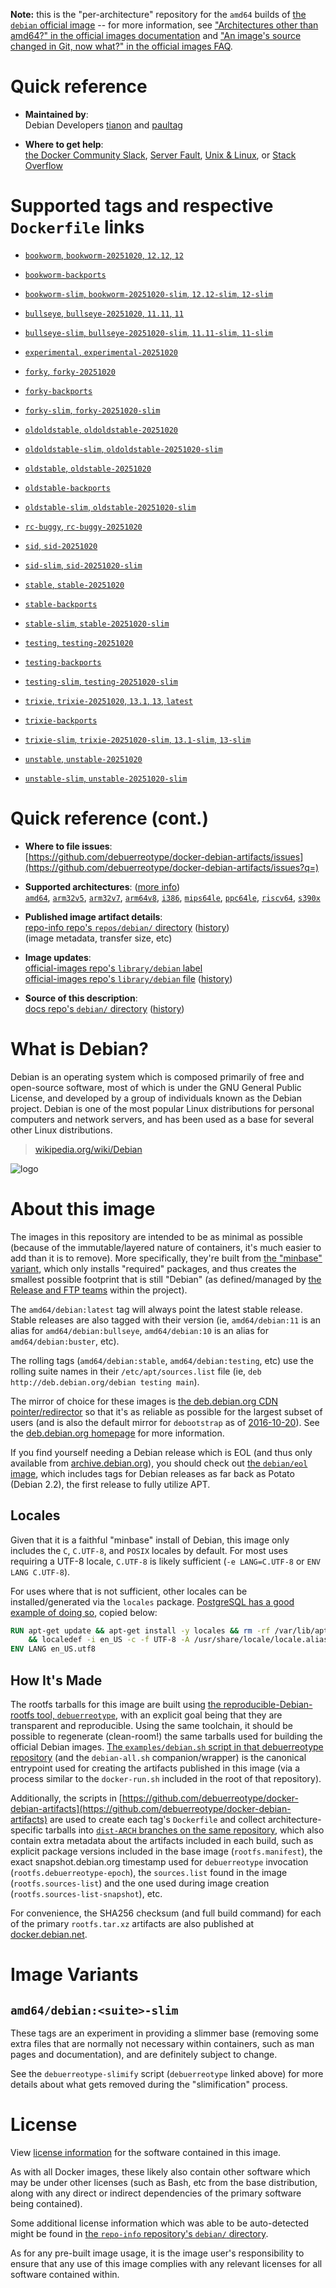 <!--

********************************************************************************

WARNING:

    DO NOT EDIT "debian/README.md"

    IT IS AUTO-GENERATED

    (from the other files in "debian/" combined with a set of templates)

********************************************************************************

-->

**Note:** this is the "per-architecture" repository for the `amd64` builds of [the `debian` official image](https://hub.docker.com/_/debian) -- for more information, see ["Architectures other than amd64?" in the official images documentation](https://github.com/docker-library/official-images#architectures-other-than-amd64) and ["An image's source changed in Git, now what?" in the official images FAQ](https://github.com/docker-library/faq#an-images-source-changed-in-git-now-what).

# Quick reference

-	**Maintained by**:  
	Debian Developers [tianon](https://qa.debian.org/developer.php?login=tianon) and [paultag](https://qa.debian.org/developer.php?login=paultag)

-	**Where to get help**:  
	[the Docker Community Slack](https://dockr.ly/comm-slack), [Server Fault](https://serverfault.com/help/on-topic), [Unix & Linux](https://unix.stackexchange.com/help/on-topic), or [Stack Overflow](https://stackoverflow.com/help/on-topic)

# Supported tags and respective `Dockerfile` links

-	[`bookworm`, `bookworm-20251020`, `12.12`, `12`](https://github.com/debuerreotype/docker-debian-artifacts/blob/3b7829b548d4836ed5eb59d065d5f47d50a27edb/bookworm/oci/index.json)

-	[`bookworm-backports`](https://github.com/debuerreotype/docker-debian-artifacts/blob/3b7829b548d4836ed5eb59d065d5f47d50a27edb/bookworm/backports/Dockerfile)

-	[`bookworm-slim`, `bookworm-20251020-slim`, `12.12-slim`, `12-slim`](https://github.com/debuerreotype/docker-debian-artifacts/blob/3b7829b548d4836ed5eb59d065d5f47d50a27edb/bookworm/slim/oci/index.json)

-	[`bullseye`, `bullseye-20251020`, `11.11`, `11`](https://github.com/debuerreotype/docker-debian-artifacts/blob/3b7829b548d4836ed5eb59d065d5f47d50a27edb/bullseye/oci/index.json)

-	[`bullseye-slim`, `bullseye-20251020-slim`, `11.11-slim`, `11-slim`](https://github.com/debuerreotype/docker-debian-artifacts/blob/3b7829b548d4836ed5eb59d065d5f47d50a27edb/bullseye/slim/oci/index.json)

-	[`experimental`, `experimental-20251020`](https://github.com/debuerreotype/docker-debian-artifacts/blob/3b7829b548d4836ed5eb59d065d5f47d50a27edb/experimental/Dockerfile)

-	[`forky`, `forky-20251020`](https://github.com/debuerreotype/docker-debian-artifacts/blob/3b7829b548d4836ed5eb59d065d5f47d50a27edb/forky/oci/index.json)

-	[`forky-backports`](https://github.com/debuerreotype/docker-debian-artifacts/blob/3b7829b548d4836ed5eb59d065d5f47d50a27edb/forky/backports/Dockerfile)

-	[`forky-slim`, `forky-20251020-slim`](https://github.com/debuerreotype/docker-debian-artifacts/blob/3b7829b548d4836ed5eb59d065d5f47d50a27edb/forky/slim/oci/index.json)

-	[`oldoldstable`, `oldoldstable-20251020`](https://github.com/debuerreotype/docker-debian-artifacts/blob/3b7829b548d4836ed5eb59d065d5f47d50a27edb/oldoldstable/oci/index.json)

-	[`oldoldstable-slim`, `oldoldstable-20251020-slim`](https://github.com/debuerreotype/docker-debian-artifacts/blob/3b7829b548d4836ed5eb59d065d5f47d50a27edb/oldoldstable/slim/oci/index.json)

-	[`oldstable`, `oldstable-20251020`](https://github.com/debuerreotype/docker-debian-artifacts/blob/3b7829b548d4836ed5eb59d065d5f47d50a27edb/oldstable/oci/index.json)

-	[`oldstable-backports`](https://github.com/debuerreotype/docker-debian-artifacts/blob/3b7829b548d4836ed5eb59d065d5f47d50a27edb/oldstable/backports/Dockerfile)

-	[`oldstable-slim`, `oldstable-20251020-slim`](https://github.com/debuerreotype/docker-debian-artifacts/blob/3b7829b548d4836ed5eb59d065d5f47d50a27edb/oldstable/slim/oci/index.json)

-	[`rc-buggy`, `rc-buggy-20251020`](https://github.com/debuerreotype/docker-debian-artifacts/blob/3b7829b548d4836ed5eb59d065d5f47d50a27edb/rc-buggy/Dockerfile)

-	[`sid`, `sid-20251020`](https://github.com/debuerreotype/docker-debian-artifacts/blob/3b7829b548d4836ed5eb59d065d5f47d50a27edb/sid/oci/index.json)

-	[`sid-slim`, `sid-20251020-slim`](https://github.com/debuerreotype/docker-debian-artifacts/blob/3b7829b548d4836ed5eb59d065d5f47d50a27edb/sid/slim/oci/index.json)

-	[`stable`, `stable-20251020`](https://github.com/debuerreotype/docker-debian-artifacts/blob/3b7829b548d4836ed5eb59d065d5f47d50a27edb/stable/oci/index.json)

-	[`stable-backports`](https://github.com/debuerreotype/docker-debian-artifacts/blob/3b7829b548d4836ed5eb59d065d5f47d50a27edb/stable/backports/Dockerfile)

-	[`stable-slim`, `stable-20251020-slim`](https://github.com/debuerreotype/docker-debian-artifacts/blob/3b7829b548d4836ed5eb59d065d5f47d50a27edb/stable/slim/oci/index.json)

-	[`testing`, `testing-20251020`](https://github.com/debuerreotype/docker-debian-artifacts/blob/3b7829b548d4836ed5eb59d065d5f47d50a27edb/testing/oci/index.json)

-	[`testing-backports`](https://github.com/debuerreotype/docker-debian-artifacts/blob/3b7829b548d4836ed5eb59d065d5f47d50a27edb/testing/backports/Dockerfile)

-	[`testing-slim`, `testing-20251020-slim`](https://github.com/debuerreotype/docker-debian-artifacts/blob/3b7829b548d4836ed5eb59d065d5f47d50a27edb/testing/slim/oci/index.json)

-	[`trixie`, `trixie-20251020`, `13.1`, `13`, `latest`](https://github.com/debuerreotype/docker-debian-artifacts/blob/3b7829b548d4836ed5eb59d065d5f47d50a27edb/trixie/oci/index.json)

-	[`trixie-backports`](https://github.com/debuerreotype/docker-debian-artifacts/blob/3b7829b548d4836ed5eb59d065d5f47d50a27edb/trixie/backports/Dockerfile)

-	[`trixie-slim`, `trixie-20251020-slim`, `13.1-slim`, `13-slim`](https://github.com/debuerreotype/docker-debian-artifacts/blob/3b7829b548d4836ed5eb59d065d5f47d50a27edb/trixie/slim/oci/index.json)

-	[`unstable`, `unstable-20251020`](https://github.com/debuerreotype/docker-debian-artifacts/blob/3b7829b548d4836ed5eb59d065d5f47d50a27edb/unstable/oci/index.json)

-	[`unstable-slim`, `unstable-20251020-slim`](https://github.com/debuerreotype/docker-debian-artifacts/blob/3b7829b548d4836ed5eb59d065d5f47d50a27edb/unstable/slim/oci/index.json)

# Quick reference (cont.)

-	**Where to file issues**:  
	[https://github.com/debuerreotype/docker-debian-artifacts/issues](https://github.com/debuerreotype/docker-debian-artifacts/issues?q=)

-	**Supported architectures**: ([more info](https://github.com/docker-library/official-images#architectures-other-than-amd64))  
	[`amd64`](https://hub.docker.com/r/amd64/debian/), [`arm32v5`](https://hub.docker.com/r/arm32v5/debian/), [`arm32v7`](https://hub.docker.com/r/arm32v7/debian/), [`arm64v8`](https://hub.docker.com/r/arm64v8/debian/), [`i386`](https://hub.docker.com/r/i386/debian/), [`mips64le`](https://hub.docker.com/r/mips64le/debian/), [`ppc64le`](https://hub.docker.com/r/ppc64le/debian/), [`riscv64`](https://hub.docker.com/r/riscv64/debian/), [`s390x`](https://hub.docker.com/r/s390x/debian/)

-	**Published image artifact details**:  
	[repo-info repo's `repos/debian/` directory](https://github.com/docker-library/repo-info/blob/master/repos/debian) ([history](https://github.com/docker-library/repo-info/commits/master/repos/debian))  
	(image metadata, transfer size, etc)

-	**Image updates**:  
	[official-images repo's `library/debian` label](https://github.com/docker-library/official-images/issues?q=label%3Alibrary%2Fdebian)  
	[official-images repo's `library/debian` file](https://github.com/docker-library/official-images/blob/master/library/debian) ([history](https://github.com/docker-library/official-images/commits/master/library/debian))

-	**Source of this description**:  
	[docs repo's `debian/` directory](https://github.com/docker-library/docs/tree/master/debian) ([history](https://github.com/docker-library/docs/commits/master/debian))

# What is Debian?

Debian is an operating system which is composed primarily of free and open-source software, most of which is under the GNU General Public License, and developed by a group of individuals known as the Debian project. Debian is one of the most popular Linux distributions for personal computers and network servers, and has been used as a base for several other Linux distributions.

> [wikipedia.org/wiki/Debian](https://en.wikipedia.org/wiki/Debian)

![logo](https://raw.githubusercontent.com/docker-library/docs/b449be7df57e9ed9086bb5821bfb5d6cdc5d67a4/debian/logo.png)

# About this image

The images in this repository are intended to be as minimal as possible (because of the immutable/layered nature of containers, it's much easier to add than it is to remove). More specifically, they're built from [the "minbase" variant](https://manpages.debian.org/stable/debootstrap/debootstrap.8.en.html#variant=minbase_buildd_fakechroot), which only installs "required" packages, and thus creates the smallest possible footprint that is still "Debian" (as defined/managed by [the Release and FTP teams](https://www.debian.org/intro/organization#distribution) within the project).

The `amd64/debian:latest` tag will always point the latest stable release. Stable releases are also tagged with their version (ie, `amd64/debian:11` is an alias for `amd64/debian:bullseye`, `amd64/debian:10` is an alias for `amd64/debian:buster`, etc).

The rolling tags (`amd64/debian:stable`, `amd64/debian:testing`, etc) use the rolling suite names in their `/etc/apt/sources.list` file (ie, `deb http://deb.debian.org/debian testing main`).

The mirror of choice for these images is [the deb.debian.org CDN pointer/redirector](https://deb.debian.org) so that it's as reliable as possible for the largest subset of users (and is also the default mirror for `debootstrap` as of [2016-10-20](https://anonscm.debian.org/cgit/d-i/debootstrap.git/commit/?id=9e8bc60ad1ccf3a25ce7890526b70059f3e770de)). See the [deb.debian.org homepage](https://deb.debian.org) for more information.

If you find yourself needing a Debian release which is EOL (and thus only available from [archive.debian.org](http://archive.debian.org)), you should check out [the `debian/eol` image](https://hub.docker.com/r/debian/eol/), which includes tags for Debian releases as far back as Potato (Debian 2.2), the first release to fully utilize APT.

## Locales

Given that it is a faithful "minbase" install of Debian, this image only includes the `C`, `C.UTF-8`, and `POSIX` locales by default. For most uses requiring a UTF-8 locale, `C.UTF-8` is likely sufficient (`-e LANG=C.UTF-8` or `ENV LANG C.UTF-8`).

For uses where that is not sufficient, other locales can be installed/generated via the `locales` package. [PostgreSQL has a good example of doing so](https://github.com/docker-library/postgres/blob/69bc540ecfffecce72d49fa7e4a46680350037f9/9.6/Dockerfile#L21-L24), copied below:

```dockerfile
RUN apt-get update && apt-get install -y locales && rm -rf /var/lib/apt/lists/* \
	&& localedef -i en_US -c -f UTF-8 -A /usr/share/locale/locale.alias en_US.UTF-8
ENV LANG en_US.utf8
```

## How It's Made

The rootfs tarballs for this image are built using [the reproducible-Debian-rootfs tool, `debuerreotype`](https://github.com/debuerreotype/debuerreotype), with an explicit goal being that they are transparent and reproducible. Using the same toolchain, it should be possible to regenerate (clean-room!) the same tarballs used for building the official Debian images. [The `examples/debian.sh` script in that debuerreotype repository](https://github.com/debuerreotype/debuerreotype/blob/master/examples/debian.sh) (and the `debian-all.sh` companion/wrapper) is the canonical entrypoint used for creating the artifacts published in this image (via a process similar to the `docker-run.sh` included in the root of that repository).

Additionally, the scripts in [https://github.com/debuerreotype/docker-debian-artifacts](https://github.com/debuerreotype/docker-debian-artifacts) are used to create each tag's `Dockerfile` and collect architecture-specific tarballs into [`dist-ARCH` branches on the same repository](https://github.com/debuerreotype/docker-debian-artifacts/branches), which also contain extra metadata about the artifacts included in each build, such as explicit package versions included in the base image (`rootfs.manifest`), the exact snapshot.debian.org timestamp used for `debuerreotype` invocation (`rootfs.debuerreotype-epoch`), the `sources.list` found in the image (`rootfs.sources-list`) and the one used during image creation (`rootfs.sources-list-snapshot`), etc.

For convenience, the SHA256 checksum (and full build command) for each of the primary `rootfs.tar.xz` artifacts are also published at [docker.debian.net](https://docker.debian.net/).

# Image Variants

## `amd64/debian:<suite>-slim`

These tags are an experiment in providing a slimmer base (removing some extra files that are normally not necessary within containers, such as man pages and documentation), and are definitely subject to change.

See the `debuerreotype-slimify` script (`debuerreotype` linked above) for more details about what gets removed during the "slimification" process.

# License

View [license information](https://www.debian.org/social_contract#guidelines) for the software contained in this image.

As with all Docker images, these likely also contain other software which may be under other licenses (such as Bash, etc from the base distribution, along with any direct or indirect dependencies of the primary software being contained).

Some additional license information which was able to be auto-detected might be found in [the `repo-info` repository's `debian/` directory](https://github.com/docker-library/repo-info/tree/master/repos/debian).

As for any pre-built image usage, it is the image user's responsibility to ensure that any use of this image complies with any relevant licenses for all software contained within.
